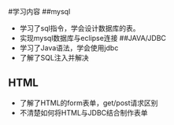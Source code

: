 #学习内容
##mysql
* 学习了sql指令，学会设计数据库的表。
* 实现mysql数据库与eclipse连接
##JAVA/JDBC
* 学习了Java语法，学会使用jdbc
* 了解了SQL注入并解决
## HTML
* 了解了HTML的form表单，get/post请求区别
* 不清楚如何将HTML与JDBC结合制作表单
